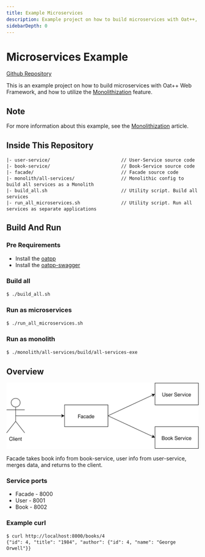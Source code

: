 ```yaml
---
title: Example Microservices
description: Example project on how to build microservices with Oat++, and example on how to consolidate those microservices using monolithization technique.
sidebarDepth: 0
---
```


# Microservices Example <seo/>

[Github Repository](https://github.com/oatpp/example-microservices)

This is an example project on how to build microservices with Oat++ Web Framework, and how to utilize the [Monolithization](/docs/monolithization/) feature.

## Note

For more information about this example, see the [Monolithization](/docs/monolithization/) article.

## Inside This Repository

```
|- user-service/                          // User-Service source code
|- book-service/                          // Book-Service source code
|- facade/                                // Facade source code
|- monolith/all-services/                 // Monolithic config to build all services as a Monolith
|- build_all.sh                           // Utility script. Build all services
|- run_all_microservices.sh               // Utility script. Run all services as separate applications
```

## Build And Run

### Pre Requirements

- Install the [oatpp](https://github.com/oatpp/oatpp)
- Install the [oatpp-swagger](https://github.com/oatpp/oatpp-swagger)

### Build all

```bash
$ ./build_all.sh 
```

### Run as microservices

```bash
$ ./run_all_microservices.sh 
```

### Run as monolith

```bash
$ ./monolith/all-services/build/all-services-exe
```

## Overview

<img src="https://raw.githubusercontent.com/oatpp/example-microservices/master/diagram.svg?sanitize=true">

Facade takes book info from book-service, user info from user-service, merges data, and returns to the client.

### Service ports

 - Facade - 8000
 - User - 8001
 - Book - 8002
 
### Example curl

```
$ curl http://localhost:8000/books/4
{"id": 4, "title": "1984", "author": {"id": 4, "name": "George Orwell"}}
```
